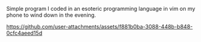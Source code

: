 Simple program I coded in an esoteric programming language in vim on my phone to wind down in the evening.

https://github.com/user-attachments/assets/f881b0ba-3088-448b-b848-0cfc4aeed15d
